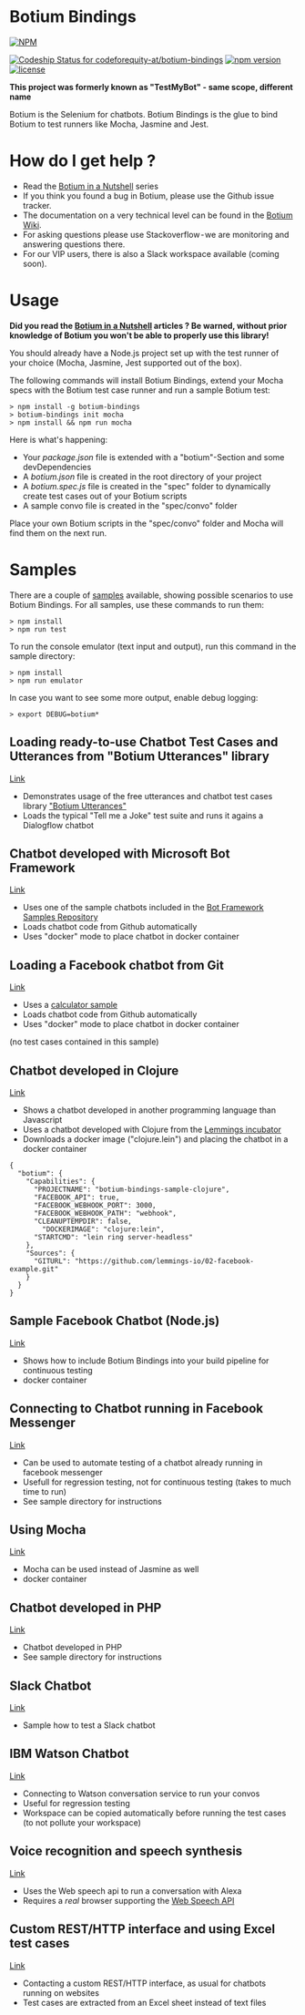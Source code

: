 Botium Bindings
===============

[![NPM](https://nodei.co/npm/botium-bindings.png?downloads=true&downloadRank=true&stars=true)](https://nodei.co/npm/botium-bindings/)

[ ![Codeship Status for codeforequity-at/botium-bindings](https://app.codeship.com/projects/077a7140-3175-0135-cee8-5eb28f78bdf5/status?branch=master)](https://app.codeship.com/projects/225703)
[![npm version](https://badge.fury.io/js/botium-bindings.svg)](https://badge.fury.io/js/botium-bindings)
[![license](https://img.shields.io/github/license/mashape/apistatus.svg)]()

__This project was formerly known as "TestMyBot" - same scope, different name__

Botium is the Selenium for chatbots. Botium Bindings is the glue to bind Botium to test runners like Mocha, Jasmine and Jest.

# How do I get help ?
* Read the [Botium in a Nutshell](https://medium.com/@floriantreml/botium-in-a-nutshell-part-1-overview-f8d0ceaf8fb4) series
* If you think you found a bug in Botium, please use the Github issue tracker.
* The documentation on a very technical level can be found in the [Botium Wiki](https://github.com/codeforequity-at/botium-core/wiki).
* For asking questions please use Stackoverflow - we are monitoring and answering questions there.
* For our VIP users, there is also a Slack workspace available (coming soon).

# Usage

__Did you read the [Botium in a Nutshell](https://medium.com/@floriantreml/botium-in-a-nutshell-part-1-overview-f8d0ceaf8fb4) articles ? Be warned, without prior knowledge of Botium you won't be able to properly use this library!__

You should already have a Node.js project set up with the test runner of your choice (Mocha, Jasmine, Jest supported out of the box).

The following commands will install Botium Bindings, extend your Mocha specs with the Botium test case runner and run a sample Botium test:

```
> npm install -g botium-bindings
> botium-bindings init mocha
> npm install && npm run mocha
```

Here is what's happening:
* Your _package.json_ file is extended with a "botium"-Section and some devDependencies
* A _botium.json_ file is created in the root directory of your project
* A _botium.spec.js_ file is created in the "spec" folder to dynamically create test cases out of your Botium scripts
* A sample convo file is created in the "spec/convo" folder

Place your own Botium scripts in the "spec/convo" folder and Mocha will find them on the next run.

# Samples

There are a couple of [samples](samples) available, showing possible scenarios to use Botium Bindings. For all samples, use these commands to run them:

```
> npm install
> npm run test
```

To run the console emulator (text input and output), run this command in the sample directory:

```
> npm install
> npm run emulator
```

In case you want to see some more output, enable debug logging:

```
> export DEBUG=botium*
```

## Loading ready-to-use Chatbot Test Cases and Utterances from "Botium Utterances" library

[Link](samples/utterances)

* Demonstrates usage of the free utterances and chatbot test cases library ["Botium Utterances"](https://github.com/codeforequity-at/botium-utterances)
* Loads the typical "Tell me a Joke" test suite and runs it agains a Dialogflow chatbot

## Chatbot developed with Microsoft Bot Framework

[Link](samples/botframework)

* Uses one of the sample chatbots included in the [Bot Framework Samples Repository](https://github.com/Microsoft/BotBuilder-Samples)
* Loads chatbot code from Github automatically
* Uses "docker" mode to place chatbot in docker container

## Loading a Facebook chatbot from Git

[Link](samples/calculator)

* Uses a [calculator sample](https://github.com/codeforequity-at/testmybot-sample-calculator)
* Loads chatbot code from Github automatically
* Uses "docker" mode to place chatbot in docker container

(no test cases contained in this sample)

## Chatbot developed in Clojure

[Link](samples/clojure)

* Shows a chatbot developed in another programming language than Javascript
* Uses a chatbot developed with Clojure from the [Lemmings incubator](https://lemmings.io/)
* Downloads a docker image ("clojure.lein") and placing the chatbot in a docker container

```
{
  "botium": {
    "Capabilities": {
      "PROJECTNAME": "botium-bindings-sample-clojure",
      "FACEBOOK_API": true,
      "FACEBOOK_WEBHOOK_PORT": 3000,
      "FACEBOOK_WEBHOOK_PATH": "webhook",
      "CLEANUPTEMPDIR": false,
	    "DOCKERIMAGE": "clojure:lein",
      "STARTCMD": "lein ring server-headless"
    },
    "Sources": {
      "GITURL": "https://github.com/lemmings-io/02-facebook-example.git"
    }
  }
}
```

## Sample Facebook Chatbot (Node.js)

[Link](samples/facebook)

* Shows how to include Botium Bindings into your build pipeline for continuous testing
* docker container

## Connecting to Chatbot running in Facebook Messenger

[Link](samples/fbdirect)

* Can be used to automate testing of a chatbot already running in facebook messenger
* Usefull for regression testing, not for continuous testing (takes to much time to run)
* See sample directory for instructions

## Using Mocha

[Link](samples/mocha)

* Mocha can be used instead of Jasmine as well
* docker container

## Chatbot developed in PHP

[Link](samples/php)

* Chatbot developed in PHP
* See sample directory for instructions


## Slack Chatbot

[Link](samples/slack)

* Sample how to test a Slack chatbot

## IBM Watson Chatbot

[Link](samples/watson)

* Connecting to Watson conversation service to run your convos
* Useful for regression testing
* Workspace can be copied automatically before running the test cases (to not pollute your workspace)

## Voice recognition and speech synthesis

[Link](samples/webspeechapi)

* Uses the Web speech api to run a conversation with Alexa
* Requires a *real* browser supporting the [Web Speech API](https://developer.mozilla.org/en-US/docs/Web/API/Web_Speech_API)

## Custom REST/HTTP interface and using Excel test cases

[Link](samples/xlsx)

* Contacting a custom REST/HTTP interface, as usual for chatbots running on websites
* Test cases are extracted from an Excel sheet instead of text files
